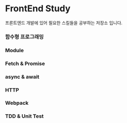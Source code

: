 # FrontEnd Study 

프론트엔드 개발에 있어 필요한 스킬들을 공부하는 저장소 입니다.



### 함수형 프로그래밍



### Module



### Fetch & Promise



### async & await



### HTTP



### Webpack



### TDD & Unit Test